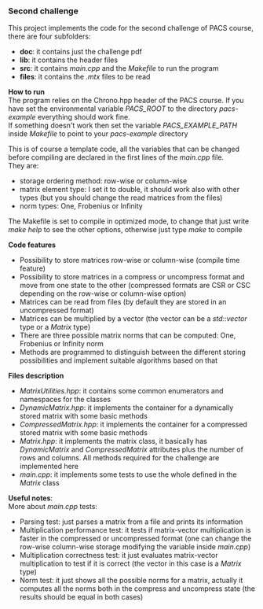 ### Second challenge  
This project implements the code for the second challenge of PACS course, there are four subfolders:  
- **doc**: it contains just the challenge pdf
- **lib**: it contains the header files
- **src**: it contains *main.cpp* and the *Makefile* to run the program
- **files**: it contains the *.mtx* files to be read  

**How to run**  
The program relies on the Chrono.hpp header of the PACS course. If you have set the environmental variable *PACS_ROOT* to the directory *pacs-example* everything should work fine.  
If something doesn't work then set the variable *PACS_EXAMPLE_PATH* inside *Makefile* to point to your *pacs-example* directory  

This is of course a template code, all the variables that can be changed before compiling are declared in the first lines of the *main.cpp* file.  
They are:
- storage ordering method: row-wise or column-wise  
- matrix element type: I set it to double, it should work also with other types (but you should change the read matrices from the files)
- norm types: One, Frobenius or Infinity  
  
The Makefile is set to compile in optimized mode, to change that just write *make help* to see the other options, otherwise just type *make* to compile

**Code features**  
- Possibility to store matrices row-wise or column-wise (compile time feature)
- Possibility to store matrices in a compress or uncompress format and move from one state to the other (compressed formats are CSR or CSC depending on the row-wise or column-wise option)
- Matrices can be read from files (by default they are stored in an uncompressed format)
- Matrices can be multiplied by a vector (the vector can be a *std::vector* type or a *Matrix* type)
- There are three possible matrix norms that can be computed: One, Frobenius or Infinity norm
- Methods are programmed to distinguish between the different storing possibilities and implement suitable algorithms based on that
  
  
**Files description**
- *MatrixUtilities.hpp*: it contains some common enumerators and namespaces for the classes
- *DynamicMatrix.hpp*: it implements the container for a dynamically stored matrix with some basic methods
- *CompressedMatrix.hpp*: it implements the container for a compressed stored matrix with some basic methods
- *Matrix.hpp*: it implements the matrix class, it basically has *DynamicMatrix* and *CompressedMatrix* attributes plus the number of rows and columns. All methods required for the challenge are implemented here
- *main.cpp*: it implements some tests to use the whole defined in the *Matrix* class

**Useful notes**:  
More about *main.cpp* tests:
- Parsing test: just parses a matrix from a file and prints its information
- Multiplication performance test: it tests if matrix-vector multiplication is faster in the compressed or uncompressed format (one can change the row-wise column-wise storage modifying the variable inside *main.cpp*)
- Multiplication correctness test: it just evaluates matrix-vector multiplication to test if it is correct (the vector in this case is a *Matrix* type)
- Norm test: it just shows all the possible norms for a matrix, actually it computes all the norms both in the compress and uncompress state (the results should be equal in both cases)



